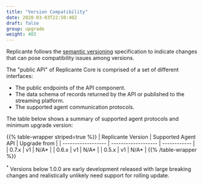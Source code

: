 ```yaml
---
title: "Version Compatibility"
date: 2020-03-03T22:50:40Z
draft: false
group: upgrade
weight: 403
---
```

<!-- markdownlint-disable MD033 -->

Replicante follows the [semantic versioning](https://semver.org/) specification to
indicate changes that can pose compatibility issues among versions.

The "public API" of Replicante Core is comprised of a set of different interfaces:

* The public endpoints of the API component.
* The data schema of records returned by the API or published to the streaming platform.
* The supported agent communication protocols.

The table below shows a summary of supported agent protocols and minimum upgrade version:

{{% table-wrapper striped=true %}}
| Replicante Version | Supported Agent API | Upgrade from |
| ------------------ | ------------------- | ------------ |
| 0.7.x              | v1                  | N/A*         |
| 0.6.x              | v1                  | N/A*         |
| 0.5.x              | v1                  | N/A*         |
{{% /table-wrapper %}}

<sup>*</sup> Versions below 1.0.0 are early development released with large breaking changes and
realistically unlikely need support for rolling update.
